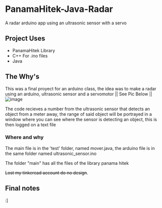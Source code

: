# PanamaHitek-Java-Radar
A radar arduino app using an ultrasonic sensor with a servo

## Project Uses

  - PanamaHitek Library
  - C++ For .ino files
  - Java

## The Why's

This was a final proyect for an arduino class, the idea was to make a radar using an arduino, ultrasonic sensor and a servomotor || See Pic Below ||
![image](https://github.com/MaztuStudio/PanamaHitek-Java-Radar/assets/121517196/fa16ab31-aa64-4ff7-8b33-d27cbce023ee)

The code recieves a number from the ultrasonic sensor that detects an object from a meter away, the range of said object will be portrayed in a window where you can see where the sensor is detecting an object, this is then logged on a text file

### Where and why
The main file is in the 'test' folder, named mover.java, the arduino file is in the same folder named ultrasonic_sensor.ino

The folder "main" has all the files of the library panama hitek 

~~Lost my tinkercad account do no design~~.

## Final notes

:]

